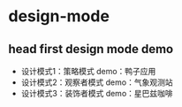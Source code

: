 # design-mode
## head first design mode demo

- 设计模式1：策略模式
demo：鸭子应用
- 设计模式2：观察者模式
demo：气象观测站
- 设计模式3：装饰者模式
demo：星巴兹咖啡
